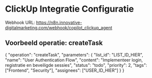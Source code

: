 # ClickUp Integratie Configuratie

Webhook URL: https://n8n.innovative-digitalmarketing.com/webhook/copilot_clickup_agent

## Voorbeeld operatie: createTask
{
  "operation": "createTask",
  "parameters": {
    "list_id": "LIST_ID_HIER",
    "name": "User Authentication Flow",
    "content": "Implementeer login, registratie en beveiligde sessies",
    "status": "todo",
    "priority": 2,
    "tags": ["Frontend", "Security"],
    "assignees": ["USER_ID_HIER"]
  }
}
